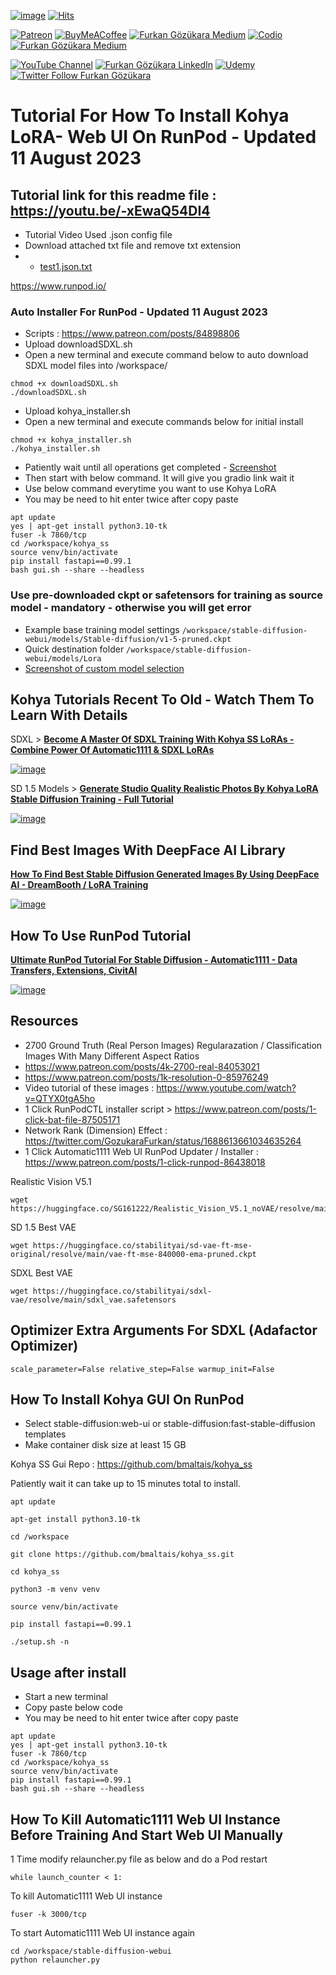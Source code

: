 [![image](https://img.shields.io/discord/772774097734074388?label=Discord&logo=discord)](https://discord.com/servers/software-engineering-courses-secourses-772774097734074388) [![Hits](https://hits.seeyoufarm.com/api/count/incr/badge.svg?url=https%3A%2F%2Fgithub.com%2FFurkanGozukara%2FStable-Diffusion%2Fedit%2Fmain%2FTutorials%2FHow-To-Install-Kohya-LoRA-Web-UI-On-RunPod.md&count_bg=%2379C83D&title_bg=%239E0F0F&icon=apachespark.svg&icon_color=%23E7E7E7&title=views&edge_flat=false)](https://hits.seeyoufarm.com) 

[![Patreon](https://img.shields.io/badge/Patreon-Support%20Me-F2EB0E?style=for-the-badge&logo=patreon)](https://www.patreon.com/SECourses) [![BuyMeACoffee](https://img.shields.io/badge/Buy%20Me%20a%20Coffee-ffdd00?style=for-the-badge&logo=buy-me-a-coffee&logoColor=black)](https://www.buymeacoffee.com/DrFurkan) [![Furkan Gözükara Medium](https://img.shields.io/badge/Medium-Follow%20Me-800080?style=for-the-badge&logo=medium&logoColor=white)](https://medium.com/@furkangozukara) [![Codio](https://img.shields.io/static/v1?style=for-the-badge&message=Articles&color=4574E0&logo=Codio&logoColor=FFFFFF&label=CivitAI)](https://civitai.com/user/SECourses/articles) [![Furkan Gözükara Medium](https://img.shields.io/badge/DeviantArt-Follow%20Me-990000?style=for-the-badge&logo=deviantart&logoColor=white)](https://www.deviantart.com/monstermmorpg)

[![YouTube Channel](https://img.shields.io/badge/YouTube-SECourses-C50C0C?style=for-the-badge&logo=youtube)](https://www.youtube.com/SECourses)  [![Furkan Gözükara LinkedIn](https://img.shields.io/badge/LinkedIn-Follow%20Me-0077B5?style=for-the-badge&logo=linkedin&logoColor=white)](https://www.linkedin.com/in/furkangozukara/)   [![Udemy](https://img.shields.io/static/v1?style=for-the-badge&message=Stable%20Diffusion%20Course&color=A435F0&logo=Udemy&logoColor=FFFFFF&label=Udemy)](https://www.udemy.com/course/stable-diffusion-dreambooth-lora-zero-to-hero/) [![Twitter Follow Furkan Gözükara](https://img.shields.io/badge/Twitter-Follow%20Me-1DA1F2?style=for-the-badge&logo=twitter&logoColor=white)](https://twitter.com/GozukaraFurkan)

# Tutorial For How To Install Kohya LoRA- Web UI On RunPod - Updated 11 August 2023

## Tutorial link for this readme file : https://youtu.be/-xEwaQ54DI4
* Tutorial Video Used .json config file
* Download attached txt file and remove txt extension
* * [test1.json.txt](https://github.com/FurkanGozukara/Stable-Diffusion/files/12327860/test1.json.txt)

https://www.runpod.io/

### Auto Installer For RunPod - Updated 11 August 2023
* Scripts : https://www.patreon.com/posts/84898806
* Upload downloadSDXL.sh
* Open a new terminal and execute command below to auto download SDXL model files into /workspace/
```
chmod +x downloadSDXL.sh
./downloadSDXL.sh
```


* Upload kohya_installer.sh
* Open a new terminal and execute commands below for initial install
```
chmod +x kohya_installer.sh
./kohya_installer.sh
```
* Patiently wait until all operations get completed - [Screenshot](https://cdn-uploads.huggingface.co/production/uploads/6345bd89fe134dfd7a0dba40/rT5O74VPhrFlNdjdkX2dv.png)
* Then start with below command. It will give you gradio link wait it
* Use below command everytime you want to use Kohya LoRA
* You may be need to hit enter twice after copy paste

```
apt update
yes | apt-get install python3.10-tk
fuser -k 7860/tcp
cd /workspace/kohya_ss
source venv/bin/activate
pip install fastapi==0.99.1
bash gui.sh --share --headless
```

### Use pre-downloaded ckpt or safetensors for training as source model - mandatory - otherwise you will get error
* Example base training model settings ```/workspace/stable-diffusion-webui/models/Stable-diffusion/v1-5-pruned.ckpt```
* Quick destination folder ```/workspace/stable-diffusion-webui/models/Lora```
* [Screenshot of custom model selection](https://cdn-uploads.huggingface.co/production/uploads/6345bd89fe134dfd7a0dba40/YPU7_TfhK9xOIbynF9Jft.png)

## Kohya Tutorials Recent To Old - Watch Them To Learn With Details

SDXL > [**Become A Master Of SDXL Training With Kohya SS LoRAs - Combine Power Of Automatic1111 & SDXL LoRAs**](https://youtu.be/sBFGitIvD2A)

[![image](https://cdn-uploads.huggingface.co/production/uploads/6345bd89fe134dfd7a0dba40/rXbRquLxFaDGaGlkl-SUp.png)](https://youtu.be/sBFGitIvD2A)

SD 1.5 Models > [**Generate Studio Quality Realistic Photos By Kohya LoRA Stable Diffusion Training - Full Tutorial**](https://youtu.be/TpuDOsuKIBo)

[![image](https://cdn-uploads.huggingface.co/production/uploads/6345bd89fe134dfd7a0dba40/QA9woGfjeql37J9JepbrW.png)](https://youtu.be/TpuDOsuKIBo)

## Find Best Images With DeepFace AI Library

[**How To Find Best Stable Diffusion Generated Images By Using DeepFace AI - DreamBooth / LoRA Training**](https://youtu.be/343I11mhnXs)

[![image](https://user-images.githubusercontent.com/19240467/236293388-6254ff84-0866-4bd4-a5d4-2db3c42be3f0.png)](https://youtu.be/343I11mhnXs)

## How To Use RunPod Tutorial

[**Ultimate RunPod Tutorial For Stable Diffusion - Automatic1111 - Data Transfers, Extensions, CivitAI**](https://www.youtube.com/watch?v=QN1vdGhjcRc) 

[![image](https://cdn-uploads.huggingface.co/production/uploads/6345bd89fe134dfd7a0dba40/NLbuo08ixbjt5t3iG5ioG.png)](https://www.youtube.com/watch?v=QN1vdGhjcRc)

## Resources

* 2700 Ground Truth (Real Person Images) Regularazation / Classification Images With Many Different Aspect Ratios
* https://www.patreon.com/posts/4k-2700-real-84053021
* https://www.patreon.com/posts/1k-resolution-0-85976249
* Video tutorial of these images : https://www.youtube.com/watch?v=QTYX0tgA5ho
* 1 Click RunPodCTL installer script > https://www.patreon.com/posts/1-click-bat-file-87505171
* Network Rank (Dimension) Effect : https://twitter.com/GozukaraFurkan/status/1688613661034635264
* 1 Click Automatic1111 Web UI RunPod Updater / Installer : https://www.patreon.com/posts/1-click-runpod-86438018
 
Realistic Vision V5.1 
```
wget https://huggingface.co/SG161222/Realistic_Vision_V5.1_noVAE/resolve/main/Realistic_Vision_V5.1.safetensors
```

SD 1.5 Best VAE
```
wget https://huggingface.co/stabilityai/sd-vae-ft-mse-original/resolve/main/vae-ft-mse-840000-ema-pruned.ckpt
```

SDXL Best VAE
```
wget https://huggingface.co/stabilityai/sdxl-vae/resolve/main/sdxl_vae.safetensors
```

## Optimizer Extra Arguments For SDXL (Adafactor Optimizer)
```
scale_parameter=False relative_step=False warmup_init=False
```

## How To Install Kohya GUI On RunPod

* Select stable-diffusion:web-ui or stable-diffusion:fast-stable-diffusion templates
* Make container disk size at least 15 GB

Kohya SS Gui Repo : https://github.com/bmaltais/kohya_ss

Patiently wait it can take up to 15 minutes total to install.

```
apt update
```

```
apt-get install python3.10-tk
```

```
cd /workspace
```

```
git clone https://github.com/bmaltais/kohya_ss.git
```

```
cd kohya_ss
```

```
python3 -m venv venv
```

```
source venv/bin/activate
```

```
pip install fastapi==0.99.1
```

```
./setup.sh -n
```

## Usage after install

* Start a new terminal
* Copy paste below code
* You may be need to hit enter twice after copy paste

```
apt update
yes | apt-get install python3.10-tk
fuser -k 7860/tcp
cd /workspace/kohya_ss
source venv/bin/activate
pip install fastapi==0.99.1
bash gui.sh --share --headless
```

## How To Kill Automatic1111 Web UI Instance Before Training And Start Web UI Manually

1 Time modify relauncher.py file as below and do a Pod restart
```
while launch_counter < 1:
```

To kill Automatic1111 Web UI instance
```
fuser -k 3000/tcp
```

To start Automatic1111 Web UI instance again
```
cd /workspace/stable-diffusion-webui
python relauncher.py
```

